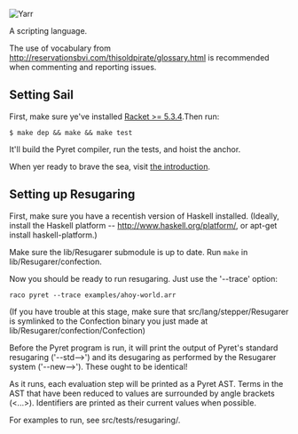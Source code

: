![Yarr](https://raw.github.com/brownplt/pyret-lang/master/img/pyret-banner.png)

A scripting language.

The use of vocabulary from
http://reservationsbvi.com/thisoldpirate/glossary.html is recommended
when commenting and reporting issues.


Setting Sail
------------

First, make sure ye've installed [Racket >= 5.3.4](http://racket-lang.org).Then run:

    $ make dep && make && make test

It'll build the Pyret compiler, run the tests, and hoist the anchor.

When yer ready to brave the sea, visit [the introduction](https://github.com/brownplt/pyret-lang/blob/master/docs/introduction.markdown).


Setting up Resugaring
---------------------

First, make sure you have a recentish version of Haskell
installed. (Ideally, install the Haskell platform --
http://www.haskell.org/platform/, or apt-get install haskell-platform.)

Make sure the lib/Resugarer submodule is up to date. Run `make` in
lib/Resugarer/confection. 

Now you should be ready to run resugaring. Just use the '--trace' option:

    raco pyret --trace examples/ahoy-world.arr

(If you have trouble at this stage, make sure that
src/lang/stepper/Resugarer is symlinked to the Confection binary
you just made at lib/Resugarer/confection/Confection)

Before the Pyret program is run, it will print the output of Pyret's
standard resugaring ('--std-->') and its desugaring as performed by the
Resugarer system ('--new-->'). These ought to be identical!

As it runs, each evaluation step will be printed as a Pyret AST. Terms in
the AST that have been reduced to values are surrounded by angle brackets
(<...>). Identifiers are printed as their current values when possible.

For examples to run, see src/tests/resugaring/.
